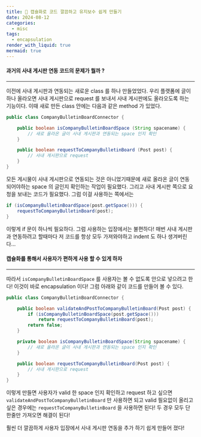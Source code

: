 ```yaml
---
title: 🐒 캡슐화로 코드 깔끔하고 유지보수 쉽게 만들기
date: 2024-08-12
categories:
  - misc
tags:
  - encapsulation
render_with_liquid: true
mermaid: true
---
```

#### 과거의 사내 게시판 연동 코드의 문제가 뭘까 ?
---
이전에 사내 게시판과 연동되는 새로운 class 를 하나 만들었었다. 우리 플랫폼에 글이 하나 올라오면 사내 게시판으로 request 를 보내서 사내 게시판에도 올라오도록 하는 기능이다. 이때 새로 만든 class 안에는 다음과 같은 method 가 있었다.
```java
public class CompanyBulletinBoardConnector {

	public boolean isCompanyBulletinBoardSpace (String spacename) {
		// 새로 올라온 글이 사내 게시판과 연동되는 space 인지 확인
	}

	public boolean requestToCompanyBulletinBoard (Post post) {
		// 사내 게시판으로 request
	}
}
```

모든 게시물이 사내 게시판으로 연동되는 것은 아니었기때문에 새로 올라온 글이 연동 되어야하는 space 의 글인지 확인하는 작업이 필요했다. 그리고 사내 게시판 쪽으로 요청을 보내는 코드가 필요했다. 그럼 이걸 사용하는 쪽에서는 

```java
if (isCompanyBulletinBoardSpace(post.getSpace())) {
	requestToCompanyBulletinBoard(post);
}
```

이렇게 if 문이 하나씩 필요하다. 그럼 사용하는 입장에서는 불편하다! 매번 사내 게시판과 연동하려고 할때마다 저 코드를 항상 모두 가져와야하고 indent 도 하나 생겨버린다...

#### 캡슐화를 통해서 사용자가 편하게 사용 할 수 있게 하자
---
따라서 `isCompanyBulletinBoardSpace` 를 사용자는 볼 수 없도록 안으로 넣으려고 한다! 이것이 바로 encapsulation 이다! 그럼 아래와 같이 코드를 만들어 볼 수 있다.

```java
public class CompanyBulletinBoardConnector {

    public boolean validateAndPostToCompanyBulletinBoard(Post post) {
        if (isCompanyBulletinBoardSpace(post.getSpace())) 
            return requestToCompanyBulletinBoard(post);
        return false;
    }

    private boolean isCompanyBulletinBoardSpace(String spacename) {
		// 새로 올라온 글이 사내 게시판과 연동되는 space 인지 확인
    }

    public boolean requestToCompanyBulletinBoard(Post post) {
        // 사내 게시판으로 request
    }
}
```

이렇게 만들면 사용자가 valid 한 space 인지 확인하고 request 하고 싶으면 `validateAndPostToCompanyBulletinBoard` 만 사용하면 되고 valid 필요없이 올리고 싶은 경우에는 `requestToCompanyBulletinBoard` 을 사용하면 된다! 두 경우 모두 단 한줄만 가져오면 해결이 된다!

훨씬 더 깔끔하게 사용자 입장에서 사내 게시판 연동을 추가 하기 쉽게 만들어 졌다!